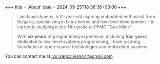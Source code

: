 +++
title = 'About'
date = 2024-09-25T18:36:36+03:00
+++

> I am Ivaylo Ivanov, a 17-year-old aspiring embedded enthusiast from Bulgaria, specializing in Linux kernel and low-level development. I'm currently studying in the 11th grade at PPMG "Geo Milev".
>
> With __six years__ of programming experience, including __four years__ dedicated to low-level systems programming, I have a strong foundation in open-source technologies and embedded systems.

You can contact me at ivo.ivanov.ivanov1@gmail.com
